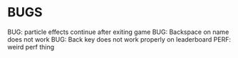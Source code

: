 BUGS
====

BUG: particle effects continue after exiting game
BUG: Backspace on name does not work
BUG: Back key does not work properly on leaderboard
PERF: weird perf thing

